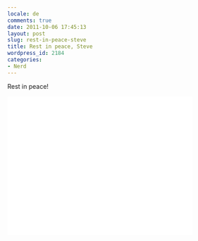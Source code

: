 ```yaml
---
locale: de
comments: true
date: 2011-10-06 17:45:13
layout: post
slug: rest-in-peace-steve
title: Rest in peace, Steve
wordpress_id: 2184
categories:
- Nerd
---
```


Rest in peace!

<iframe width="420" height="315" src="//www.youtube.com/embed/8rwsuXHA7RA" frameborder="0" allowfullscreen=""></iframe>
